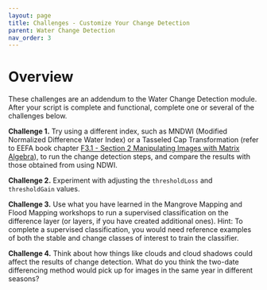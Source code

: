 ```yaml
---
layout: page
title: Challenges - Customize Your Change Detection
parent: Water Change Detection
nav_order: 3
---
```


# Overview

These challenges are an addendum to the Water Change Detection module. After your script is complete and functional, complete one or several of the challenges below.

**Challenge 1.** Try using a different index, such as MNDWI (Modified Normalized Difference Water Index) or a Tasseled Cap Transformation (refer to EEFA book chapter [F3.1 - Section 2 Manipulating Images with Matrix Algebra](https://www.eefabook.org/table-of-contents.html)), to run the change detection steps, and compare the results with those obtained from using NDWI.

**Challenge 2.** Experiment with adjusting the `thresholdLoss` and `thresholdGain` values.

**Challenge 3.** Use what you have learned in the Mangrove Mapping and Flood Mapping workshops to run a supervised classification on the difference layer (or layers, if you have created additional ones). Hint: To complete a supervised classification, you would need reference examples of both the stable and change classes of interest to train the classifier.

**Challenge 4.** Think about how things like clouds and cloud shadows could affect the results of change detection. What do you think the two-date differencing method would pick up for images in the same year in different seasons?
